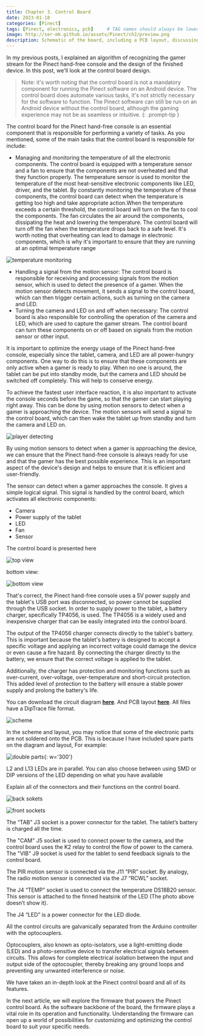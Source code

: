 ```yaml
---
title: Chapter 3. Control Board
date: 2023-01-18
categories: [Pinect]
tags: [Pinect, electronics, pcb]     # TAG names should always be lowercase
image: http://ser-mk.github.io/assets/Pinect/ch2/preview.png
description: Schematic of the board, including a PCB layout, discussing the various components and their functionality of Pinect game console
---
```



In my previous posts, I explained an algorithm of recognizing the gamer stream for the Pinect hand-free console and the design of the finished device. In this post, we'll look at the control board design.

> Note: it's worth noting that the control board is not a mandatory component for running the Pinect software on an Android device. The control board does automate various tasks, it's not strictly necessary for the software to function. The Pinect software can still be run on an Android device without the control board, although the gaming experience may not be as seamless or intuitive.
{: .prompt-tip }

The control board for the Pinect hand-free console is an essential component that is responsible for performing a variety of tasks. As you mentioned, some of the main tasks that the control board is responsible for include:

- Managing and monitoring the temperature of all the electronic components. The control board is equipped with a temperature sensor and a fan to ensure that the components are not overheated and that they function properly. The temperature sensor is used to monitor the temperature of the most heat-sensitive electronic components like LED, driver, and the tablet. By constantly monitoring the temperature of these components, the control board can detect when the temperature is getting too high and take appropriate action.When the temperature exceeds a certain threshold, the control board will turn on the fan to cool the components. The fan circulates the air around the components, dissipating the heat and lowering the temperature. The control board will turn off the fan when the temperature drops back to a safe level. It's worth noting that overheating can lead to damage in electronic components, which is why it's important to ensure that they are running at an optimal temperature range

![temperature monitoring](/assets/Pinect/ch2/temp.webp)

- Handling a signal from the motion sensor: The control board is responsible for receiving and processing signals from the motion sensor, which is used to detect the presence of a gamer. When the motion sensor detects movement, it sends a signal to the control board, which can then trigger certain actions, such as turning on the camera and LED.
- Turning the camera and LED on and off when necessary: The control board is also responsible for controlling the operation of the camera and LED, which are used to capture the gamer stream. The control board can turn these components on or off based on signals from the motion sensor or other input.

It is important to optimize the energy usage of the Pinect hand-free console, especially since the tablet, camera, and LED are all power-hungry components. One way to do this is to ensure that these components are only active when a gamer is ready to play. When no one is around, the tablet can be put into standby mode, but the camera and LED should be switched off completely. This will help to conserve energy.

To achieve the fastest user interface reaction, it is also important to activate the console seconds before the game, so that the gamer can start playing right away. This can be done by using motion sensors to detect when a gamer is approaching the device. The motion sensors will send a signal to the control board, which can then wake the tablet up from standby and turn the camera and LED on.

![player detecting](/assets/Pinect/ch2/player_detecting.webp)

By using motion sensors to detect when a gamer is approaching the device, we can ensure that the Pinect hand-free console is always ready for use and that the gamer has the best possible experience. This is an important aspect of the device's design and helps to ensure that it is efficient and user-friendly.

The sensor can detect when a gamer approaches the console. It gives a simple logical signal. This signal is handled by the control board, which activates all electronic components:

- Camera
- Power supply of the tablet
- LED
- Fan
- Sensor

The control board is presented here

![top view](/assets/Pinect/ch2/top_view.webp)

bottom view:

![bottom view](/assets/Pinect/ch2/bottom_view.webp)

That's correct, the Pinect hand-free console uses a 5V power supply and the tablet's USB port was disconnected, so power cannot be supplied through the USB socket. In order to supply power to the tablet, a battery charger, specifically TP4056, is used. The TP4056 is a widely used and inexpensive charger that can be easily integrated into the control board.

The output of the TP4056 charger connects directly to the tablet's battery. This is important because the tablet's battery is designed to accept a specific voltage and applying an incorrect voltage could damage the device or even cause a fire hazard. By connecting the charger directly to the battery, we ensure that the correct voltage is applied to the tablet.

Additionally, the charger has protection and monitoring functions such as over-current, over-voltage, over-temperature and short-circuit protection. This added level of protection to the battery will ensure a stable power supply and prolong the battery's life.


You can download the circuit diagram [**here**](/assets/Pinect/ch2/scheme.dch). And PCB layout [**here**](/assets/Pinect/ch2/pcb.dip). All files have a DipTrace file format.

![scheme](/assets/Pinect/ch2/scheme.webp)

In the scheme and layout, you may notice that some of the electronic parts are not soldered onto the PCB. This is because I have included spare parts on the diagram and layout, For example:

![double parts](/assets/Pinect/ch2/double_parts.webp){: w='300'}


L2 and L13 LEDs are in parallel. You can also choose between using SMD or DIP versions of the LED depending on what you have available

Explain all of the connectors and their functions on the control board.

![back sokets](/assets/Pinect/ch2/back_sokets.webp)


![front sockets](/assets/Pinect/ch2/front_sockets.webp)


The “TAB” J3 socket is a power connector for the tablet. The tablet’s battery is charged all the time.

The "CAM" J5 socket is used to connect power to the camera, and the control board uses the K2 relay to control the flow of power to the camera. The "VIB" J9 socket is used for the tablet to send feedback signals to the control board.

The PIR motion sensor is connected via the J11 “PIR” socket. By analogy, The radio motion sensor is connected via the J7 “RCWL” socket.

The J4 “TEMP” socket is used to connect the temperature DS18B20 sensor. This sensor is attached to the finned heatsink of the LED (The photo above doesn’t show it).

The J4 “LED” is a power connector for the LED diode.

All the control circuits are galvanically separated from the Arduino controller with the optocouplers.

Optocouplers, also known as opto-isolators, use a light-emitting diode (LED) and a photo-sensitive device to transfer electrical signals between circuits. This allows for complete electrical isolation between the input and output side of the optocoupler, thereby breaking any ground loops and preventing any unwanted interference or noise.

We have taken an in-depth look at the Pinect control board and all of its features.

In the next article, we will explore the firmware that powers the Pinect control board. As the software backbone of the board, the firmware plays a vital role in its operation and functionality. Understanding the firmware can open up a world of possibilities for customizing and optimizing the control board to suit your specific needs.